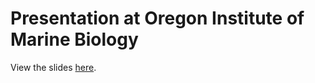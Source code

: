 # Presentation at Oregon Institute of Marine Biology

View the slides [here](https://raw.githack.com/grantmcdermott/oimb/master/hydro-x.html).
